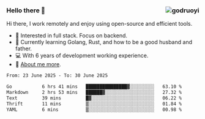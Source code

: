 ### Hello there 👋 <img align="right" src="https://github-readme-stats.vercel.app/api?username=godruoyi&show_icons=true" alt="godruoyi" />

Hi there, I work remotely and enjoy using open-source and efficient tools.

- 🔭 Interested in full stack. Focus on backend.
- 🌱 Currently learning Golang, Rust, and how to be a good husband and father.
- 💻 With 6 years of development working experience.
- 👒 [About me more](https://godruoyi.com/posts/about-godruoyi).



<!--START_SECTION:waka-->

```txt
From: 23 June 2025 - To: 30 June 2025

Go           6 hrs 41 mins   ███████████████▓░░░░░░░░░   63.10 %
Markdown     2 hrs 53 mins   ██████▓░░░░░░░░░░░░░░░░░░   27.32 %
Text         39 mins         █▓░░░░░░░░░░░░░░░░░░░░░░░   06.22 %
Thrift       11 mins         ▒░░░░░░░░░░░░░░░░░░░░░░░░   01.84 %
YAML         6 mins          ▒░░░░░░░░░░░░░░░░░░░░░░░░   00.98 %
```

<!--END_SECTION:waka-->
